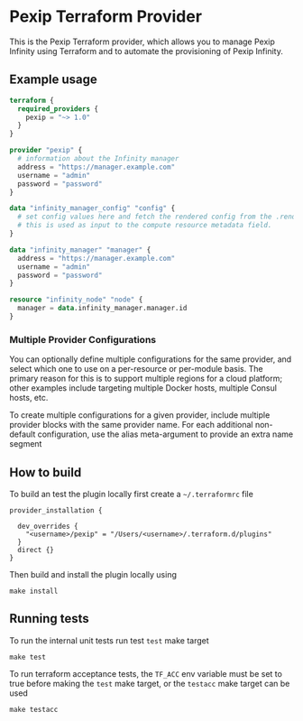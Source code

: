 # Pexip Terraform Provider

This is the Pexip Terraform provider, which allows you to manage Pexip Infinity using
Terraform and to automate the provisioning of Pexip Infinity.


## Example usage

```terraform
terraform {
  required_providers {
    pexip = "~> 1.0"
  }
}

provider "pexip" {
  # information about the Infinity manager
  address = "https://manager.example.com"
  username = "admin"
  password = "password"
}

data "infinity_manager_config" "config" {
  # set config values here and fetch the rendered config from the .render attribute
  # this is used as input to the compute resource metadata field.
}

data "infinity_manager" "manager" {
  address = "https://manager.example.com"
  username = "admin"
  password = "password"
}

resource "infinity_node" "node" {
  manager = data.infinity_manager.manager.id
}
```

### Multiple Provider Configurations
You can optionally define multiple configurations for the same provider,
and select which one to use on a per-resource or per-module basis. The primary reason
for this is to support multiple regions for a cloud platform; other examples include
targeting multiple Docker hosts, multiple Consul hosts, etc.

To create multiple configurations for a given provider, include multiple provider blocks with the
same provider name. For each additional non-default configuration, use the alias meta-argument to
provide an extra name segment

## How to build
To build an test the plugin locally first create a `~/.terraformrc` file

```shell
provider_installation {

  dev_overrides {
    "<username>/pexip" = "/Users/<username>/.terraform.d/plugins"
  }
  direct {}
}
```

Then build and install the plugin locally using

```shell
make install
```

## Running tests
To run the internal unit tests run test `test` make target

```shell
make test
```

To run terraform acceptance tests, the `TF_ACC` env variable must be set to true before making the
`test` make target, or the `testacc` make target can be used

```shell
make testacc
```
